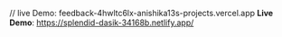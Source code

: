 // live Demo: feedback-4hwltc6lx-anishika13s-projects.vercel.app
 **Live Demo**: https://splendid-dasik-34168b.netlify.app/

